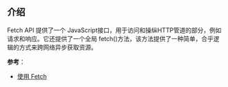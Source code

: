 ## 介绍
Fetch API  提供了一个 JavaScript接口，用于访问和操纵HTTP管道的部分，例如请求和响应。它还提供了一个全局 fetch()方法，该方法提供了一种简单，合乎逻辑的方式来跨网络异步获取资源。

**参考**：
- [使用 Fetch](https://developer.mozilla.org/zh-CN/docs/Web/API/Fetch_API/Using_Fetch)
